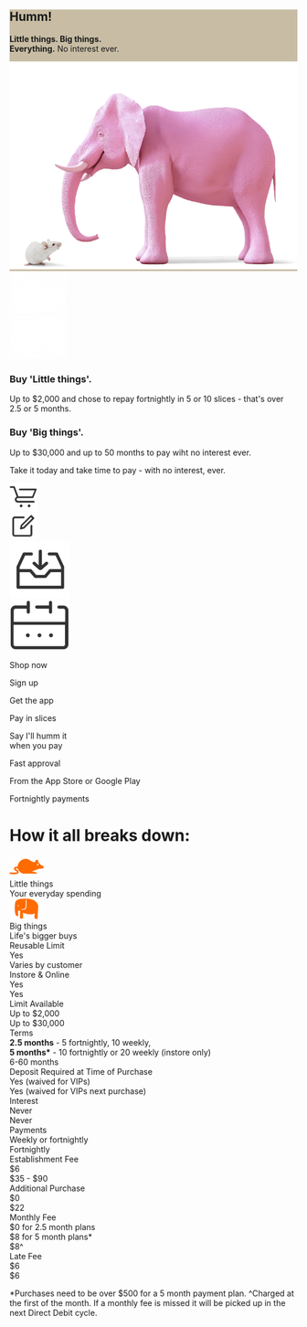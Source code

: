 <link rel="stylesheet" href="css/custom_index.css">


<div class="region-hero-banner" style="background-color: #C8BDA4">
	<div>
		<div>
			<div class="hero-text">
				<h2>Humm!</h2>
				<p><strong>Little things. Big things.</strong><br>
					<strong>Everything.</strong> No interest ever.
				</p>
			</div>
		</div>
	</div>
	<div id="elephant_img">
		<img src="img/index/Humm_header_how_0.png">
	</div>
</div>

<div id="things_container">
	<div id="images">
		<div class="little_img">
			<img src="img/index/Humm_MouseWhite.png" alt="big things" typeof="foaf:Image" class="img-responsive">
		</div>
		<div class="big_img">
			<img src="img/index/Humm_ElephantWhite.png" alt="big things" typeof="foaf:Image" class="img-responsive">
		</div>
	</div>
	<div id="text">
		<div class="little-things">
			<h3><strong>Buy 'Little things'.</strong></h3>
			<div>
				<p>Up to $2,000 and chose to repay fortnightly in 5 or 10 slices - that's over 2.5 or 5 months.</p>
			</div>
		</div>
		<div class="big-things">
			<h3><strong>Buy 'Big things'.</strong></h3>
			<div>
				<p>Up to $30,000 and up to 50 months to pay wiht no interest ever.</p>
			</div>
		</div>
	</div>
</div>

<div id="take_it_container">
	<p>Take it today and take time to pay - with no interest, ever.</p>
</div>


<div id="get_humm">
	<div id="get_humming">
			<div id="humm1">
				<img src="img/index/shopnow.svg">
			</div>
			<div id="humm2">
				<img src="img/index/signup.svg">
			</div>
			<div id="humm3">
				<img src="img/index/download.png">
			</div>
			<div id="humm4">
				<img src="img/index/pay_in_slices.png">
			</div>
		</div>
		<div id="get_humming_text">
			<p>Shop now</p>
			<p>Sign up</p>
			<p>Get the app</p>
			<p>Pay in slices</p>
		</div>
		<div id="get_humming_subtext">
			<p>Say I'll humm it<br>when you pay</p>
			<p>Fast approval</p>
			<p>From the App Store or Google Play</p>
			<p>Fortnightly payments</p>
		</div>
</div>


<div id="DIV_1">
			<div id="DIV_4">
				<div id="DIV_5">
					<h1 id="H1_6">
						How it all breaks down:
					</h1>
					<p id="P_8">
						<a id="A_9"></a>
					</p>
				</div>
				<div id="DIV_10">
					<div id="DIV_11">
						<div id="DIV_12">
							<div id="DIV_13">
								<div id="DIV_14">
								</div>
								<div id="DIV_15">
									<div id="DIV_16">
										<div id="DIV_17">
											<div id="DIV_18">
												<picture id="PICTURE_19">
													<img src="img/index/mouse-little%20things.png" alt="little things" id="IMG_22" />
												</picture>
											</div>
											<div id="DIV_23">
												<div id="DIV_24">
													Little things
												</div>
												<div id="DIV_25">
													Your everyday spending
												</div>
											</div>
										</div>
									</div>
								</div>
								<div id="DIV_26">
									<div id="DIV_27">
										<div id="DIV_28">
											<div id="DIV_29">
												<picture id="PICTURE_30">
													<img src="img/index/elephant-Big%20things.png" alt="big things" id="IMG_33" />
												</picture>
											</div>
											<div id="DIV_34">
												<div id="DIV_35">
													Big things
												</div>
												<div id="DIV_36">
													Life's bigger buys
												</div>
											</div>
										</div>
									</div>
								</div>
							</div>
							<div id="row">
								<div class="row_heading">
									Reusable Limit
								</div>
								<div class="row_cell">
									Yes
								</div>
								<div class="row_cell">
									Varies by customer
								</div>
							</div>
							<div id="row">
								<div class="row_heading">
									Instore & Online
								</div>
								<div class="row_cell">
									Yes
								</div>
								<div class="row_cell">
									Yes
								</div>
							</div>
							<div id="row">
								<div class="row_heading">
									Limit Available
								</div>
								<div class="row_cell">
									Up to $2,000
								</div>
								<div class="row_cell">
									Up to $30,000
								</div>
							</div>
							<div id="row">
								<div class="row_heading">
									Terms
								</div>
								<div class="row_cell multiline_cell">
									<b>2.5 months</b> - 5 fortnightly, 10 weekly,<br>
									<b>5 months*</b> - 10 fortnightly or 20
									weekly (instore only)
								</div>
								<div class="row_cell">
									6-60 months
								</div>
							</div>
							<div id="row">
								<div class="row_heading">
									Deposit Required at Time of Purchase
								</div>
								<div class="row_cell">
									Yes (waived for VIPs)
								</div>
								<div class="row_cell">
									Yes (waived for VIPs next purchase)
								</div>
							</div>
							<div id="row">
								<div class="row_heading">
									Interest
								</div>
								<div class="row_cell">
									Never
								</div>
								<div class="row_cell">
									Never
								</div>
							</div>
							<div id="row">
								<div class="row_heading">
									Payments
								</div>
								<div class="row_cell">
									Weekly or fortnightly
								</div>
								<div class="row_cell">
									Fortnightly
								</div>
							</div>
							<div id="row">
								<div class="row_heading">
									Establishment Fee
								</div>
								<div class="row_cell">
									$6
								</div>
								<div class="row_cell">
									$35 - $90
								</div>
							</div>
							<div id="row">
								<div class="row_heading">
									Additional Purchase
								</div>
								<div class="row_cell">
									$0
								</div>
								<div class="row_cell">
									$22
								</div>
							</div>
							<div id="row">
								<div class="row_heading">
									Monthly Fee
								</div>
								<div class="row_cell multiline_cell">
									$0 for 2.5 month plans<br>
									$8 for 5 month plans*
								</div>
								<div class="row_cell">
									$8^
								</div>
							</div>
							<div id="row">
								<div class="row_heading">
									Late Fee
								</div>
								<div class="row_cell">
									$6
								</div>
								<div class="row_cell">
									$6
								</div>
							</div>
						</div>
					</div>
				</div>
			</div>
</div>

<p id="footer">
	*Purchases need to be over $500 for a 5 month payment plan. ^Charged at the first of the month. If a monthly fee is missed it will be picked up in the next Direct Debit cycle.
</p>